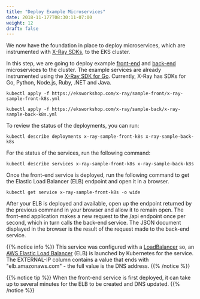 ```yaml
---
title: "Deploy Example Microservices"
date: 2018-11-177T08:30:11-07:00
weight: 12
draft: false
---
```


We now have the foundation in place to deploy microservices, which are instrumented with [X-Ray SDKs](https://docs.aws.amazon.com/xray/index.html#lang/en_us), to the EKS cluster.

In this step, we are going to deploy example [front-end](https://github.com/aws-samples/eks-workshop/tree/master/content/x-ray/sample-front) and [back-end](https://github.com/aws-samples/eks-workshop/tree/master/content/x-ray/sample-back) microservices to the cluster. The example services are already instrumented using the [X-Ray SDK for Go](https://docs.aws.amazon.com/xray/latest/devguide/xray-sdk-go.html). Currently, X-Ray has SDKs for Go, Python, Node.js, Ruby, .NET and Java.

```
kubectl apply -f https://eksworkshop.com/x-ray/sample-front/x-ray-sample-front-k8s.yml

kubectl apply -f https://eksworkshop.com/x-ray/sample-back/x-ray-sample-back-k8s.yml
```

To review the status of the deployments, you can run:

```
kubectl describe deployments x-ray-sample-front-k8s x-ray-sample-back-k8s
```

For the status of the services, run the following command:

```
kubectl describe services x-ray-sample-front-k8s x-ray-sample-back-k8s
```

Once the front-end service is deployed, run the following command to get the Elastic Load Balancer (ELB) endpoint and open it in a browser.

```
kubectl get service x-ray-sample-front-k8s -o wide
```

After your ELB is deployed and available, open up the endpoint returned by the previous command in your browser and allow it to remain open. The front-end application makes a new request to the /api endpoint once per second, which in turn calls the back-end service. The JSON document displayed in the browser is the result of the request made to the back-end service.

{{% notice info %}}
This service was configured with a [LoadBalancer](https://kubernetes.io/docs/tasks/access-application-cluster/create-external-load-balancer/) so,
an [AWS Elastic Load Balancer](https://aws.amazon.com/elasticloadbalancing/) (ELB) is launched by Kubernetes for the service.
The EXTERNAL-IP column contains a value that ends with "elb.amazonaws.com" - the full value is the DNS address.
{{% /notice %}}

{{% notice tip %}}
When the front-end service is first deployed, it can take up to several minutes for the ELB to be created and DNS updated.
{{% /notice %}}

